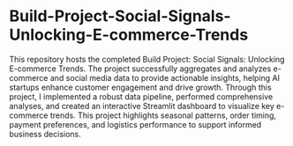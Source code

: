 # Build-Project-Social-Signals-Unlocking-E-commerce-Trends
This repository hosts the completed Build Project: Social Signals: Unlocking E-commerce Trends.
The project successfully aggregates and analyzes e-commerce and social media data to provide actionable insights, helping AI startups enhance customer engagement and drive growth. Through this project, I implemented a robust data pipeline, performed comprehensive analyses, and created an interactive Streamlit dashboard to visualize key e-commerce trends. This project highlights seasonal patterns, order timing, payment preferences, and logistics performance to support informed business decisions.

